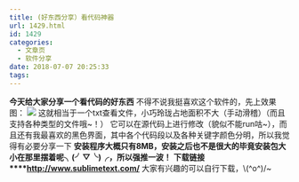 ```yaml
---
title: (好东西分享）看代码神器
url: 1429.html
id: 1429
categories:
  - 文章页
  - 软件分享
date: 2018-07-07 20:25:33
tags:
---
```


**今天给大家分享一个看代码的好东西** 不得不说我挺喜欢这个软件的，先上效果图： ![](http://47.100.4.8/wp-content/uploads/2018/07/QQ图片20180707201925.png) 这就相当于一个txt查看文件，小巧玲珑占地面积不大（手动滑稽）（而且支持各种类型的文件哦~！） 它可以在源代码上进行修改（貌似不能run咕~），而且还有我最喜欢的黑色界面，其中各个代码段以及各种关键字颜色分明，所以我觉得有必要分享一下 **安装程序大概只有8MB，安装之后也不是很大的毕竟安装包大小在那里摆着呢╮(╯▽╰)╭，所以强推一波！** **下载链接****http://www.sublimetext.com/** 大家有兴趣的可以自行下载，\\(^o^)/~